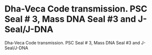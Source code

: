 # Dha-Veca Code transmission. PSC Seal # 3, Mass DNA Seal #3 and J-Seal/J-DNA

Dha-Veca Code transmission. PSC Seal # 3, Mass DNA Seal #3 and J-Seal/J-DNA